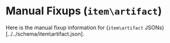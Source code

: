 # Manual Fixups (`item\artifact`)

Here is the manual fixup information for (`item\artifact` JSONs)[../../schema/item\artifact.json].

